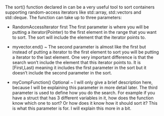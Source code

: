 
The sort() function declared in <algorithm> can be a very useful tool to sort containers supporting random-access iterators like std::array, std::vectors and std::deque. The function can take up to three parameters:
  
* RandomAccessIterator first The first parameter is where you will be putting a iterator(Pointer) to the first element in the range that you want to sort. The sort will include the element that the iterator points to.

* myvector.end() ~ The second parameter is almost like the first but instead of putting a iterator to the first element to sort you will be putting a iterator to the last element. One very important difference is that the search won’t include the element that this iterator points to. It is [First,Last) meaning it includes the first parameter in the sort but it doesn’t include the second parameter in the sort.

* myCompFunction() Optional ~ I will only give a brief description here, because I will be explaining this parameter in more detail later. The third parameter is used to define how you do the search. For example if you have a struct that has 3 different variables in it, how does the function know which one to sort? Or how does it know how it should sort it? This is what this parameter is for. I will explain this more in a bit.
